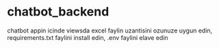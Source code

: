 # chatbot_backend

chatbot appin icinde viewsda excel faylin uzantisini ozunuze uygun edin,  requirements.txt faylini install edin, .env faylini elave edin
